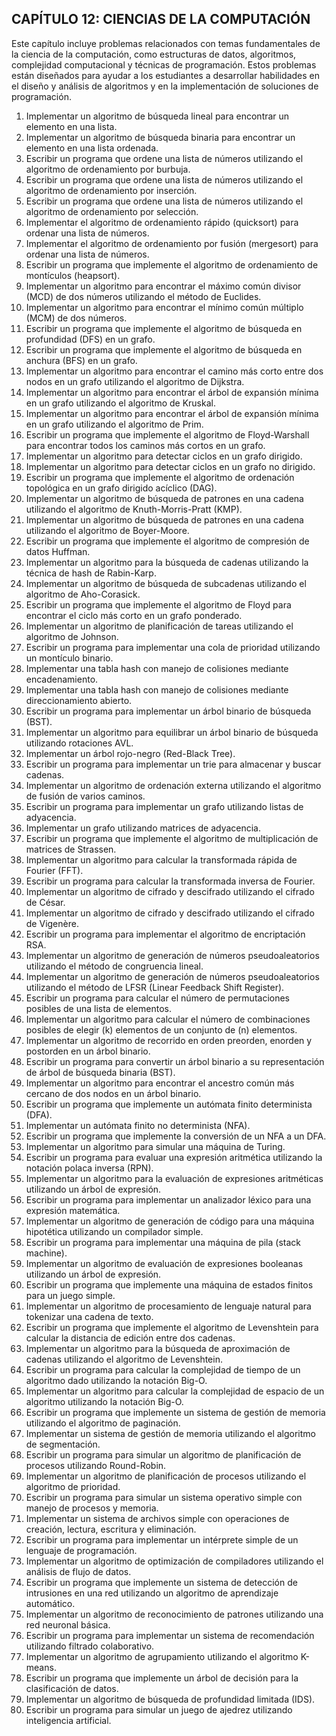 
## CAPÍTULO 12: CIENCIAS DE LA COMPUTACIÓN

Este capítulo incluye problemas relacionados con temas fundamentales de la ciencia de la computación, como estructuras de datos, algoritmos, complejidad computacional y técnicas de programación. Estos problemas están diseñados para ayudar a los estudiantes a desarrollar habilidades en el diseño y análisis de algoritmos y en la implementación de soluciones de programación.

1. Implementar un algoritmo de búsqueda lineal para encontrar un elemento en una lista.
2. Implementar un algoritmo de búsqueda binaria para encontrar un elemento en una lista ordenada.
3. Escribir un programa que ordene una lista de números utilizando el algoritmo de ordenamiento por burbuja.
4. Escribir un programa que ordene una lista de números utilizando el algoritmo de ordenamiento por inserción.
5. Escribir un programa que ordene una lista de números utilizando el algoritmo de ordenamiento por selección.
6. Implementar el algoritmo de ordenamiento rápido (quicksort) para ordenar una lista de números.
7. Implementar el algoritmo de ordenamiento por fusión (mergesort) para ordenar una lista de números.
8. Escribir un programa que implemente el algoritmo de ordenamiento de montículos (heapsort).
9. Implementar un algoritmo para encontrar el máximo común divisor (MCD) de dos números utilizando el método de Euclides.
10. Implementar un algoritmo para encontrar el mínimo común múltiplo (MCM) de dos números.
11. Escribir un programa que implemente el algoritmo de búsqueda en profundidad (DFS) en un grafo.
12. Escribir un programa que implemente el algoritmo de búsqueda en anchura (BFS) en un grafo.
13. Implementar un algoritmo para encontrar el camino más corto entre dos nodos en un grafo utilizando el algoritmo de Dijkstra.
14. Implementar un algoritmo para encontrar el árbol de expansión mínima en un grafo utilizando el algoritmo de Kruskal.
15. Implementar un algoritmo para encontrar el árbol de expansión mínima en un grafo utilizando el algoritmo de Prim.
16. Escribir un programa que implemente el algoritmo de Floyd-Warshall para encontrar todos los caminos más cortos en un grafo.
17. Implementar un algoritmo para detectar ciclos en un grafo dirigido.
18. Implementar un algoritmo para detectar ciclos en un grafo no dirigido.
19. Escribir un programa que implemente el algoritmo de ordenación topológica en un grafo dirigido acíclico (DAG).
20. Implementar un algoritmo de búsqueda de patrones en una cadena utilizando el algoritmo de Knuth-Morris-Pratt (KMP).
21. Implementar un algoritmo de búsqueda de patrones en una cadena utilizando el algoritmo de Boyer-Moore.
22. Escribir un programa que implemente el algoritmo de compresión de datos Huffman.
23. Implementar un algoritmo para la búsqueda de cadenas utilizando la técnica de hash de Rabin-Karp.
24. Implementar un algoritmo de búsqueda de subcadenas utilizando el algoritmo de Aho-Corasick.
25. Escribir un programa que implemente el algoritmo de Floyd para encontrar el ciclo más corto en un grafo ponderado.
26. Implementar un algoritmo de planificación de tareas utilizando el algoritmo de Johnson.
27. Escribir un programa para implementar una cola de prioridad utilizando un montículo binario.
28. Implementar una tabla hash con manejo de colisiones mediante encadenamiento.
29. Implementar una tabla hash con manejo de colisiones mediante direccionamiento abierto.
30. Escribir un programa para implementar un árbol binario de búsqueda (BST).
31. Implementar un algoritmo para equilibrar un árbol binario de búsqueda utilizando rotaciones AVL.
32. Implementar un árbol rojo-negro (Red-Black Tree).
33. Escribir un programa para implementar un trie para almacenar y buscar cadenas.
34. Implementar un algoritmo de ordenación externa utilizando el algoritmo de fusión de varios caminos.
35. Escribir un programa para implementar un grafo utilizando listas de adyacencia.
36. Implementar un grafo utilizando matrices de adyacencia.
37. Escribir un programa que implemente el algoritmo de multiplicación de matrices de Strassen.
38. Implementar un algoritmo para calcular la transformada rápida de Fourier (FFT).
39. Escribir un programa para calcular la transformada inversa de Fourier.
40. Implementar un algoritmo de cifrado y descifrado utilizando el cifrado de César.
41. Implementar un algoritmo de cifrado y descifrado utilizando el cifrado de Vigenère.
42. Escribir un programa para implementar el algoritmo de encriptación RSA.
43. Implementar un algoritmo de generación de números pseudoaleatorios utilizando el método de congruencia lineal.
44. Implementar un algoritmo de generación de números pseudoaleatorios utilizando el método de LFSR (Linear Feedback Shift Register).
45. Escribir un programa para calcular el número de permutaciones posibles de una lista de elementos.
46. Implementar un algoritmo para calcular el número de combinaciones posibles de elegir \(k\) elementos de un conjunto de \(n\) elementos.
47. Implementar un algoritmo de recorrido en orden preorden, enorden y postorden en un árbol binario.
48. Escribir un programa para convertir un árbol binario a su representación de árbol de búsqueda binaria (BST).
49. Implementar un algoritmo para encontrar el ancestro común más cercano de dos nodos en un árbol binario.
50. Escribir un programa que implemente un autómata finito determinista (DFA).
51. Implementar un autómata finito no determinista (NFA).
52. Escribir un programa que implemente la conversión de un NFA a un DFA.
53. Implementar un algoritmo para simular una máquina de Turing.
54. Escribir un programa para evaluar una expresión aritmética utilizando la notación polaca inversa (RPN).
55. Implementar un algoritmo para la evaluación de expresiones aritméticas utilizando un árbol de expresión.
56. Escribir un programa para implementar un analizador léxico para una expresión matemática.
57. Implementar un algoritmo de generación de código para una máquina hipotética utilizando un compilador simple.
58. Escribir un programa para implementar una máquina de pila (stack machine).
59. Implementar un algoritmo de evaluación de expresiones booleanas utilizando un árbol de expresión.
60. Escribir un programa que implemente una máquina de estados finitos para un juego simple.
61. Implementar un algoritmo de procesamiento de lenguaje natural para tokenizar una cadena de texto.
62. Escribir un programa que implemente el algoritmo de Levenshtein para calcular la distancia de edición entre dos cadenas.
63. Implementar un algoritmo para la búsqueda de aproximación de cadenas utilizando el algoritmo de Levenshtein.
64. Escribir un programa para calcular la complejidad de tiempo de un algoritmo dado utilizando la notación Big-O.
65. Implementar un algoritmo para calcular la complejidad de espacio de un algoritmo utilizando la notación Big-O.
66. Escribir un programa que implemente un sistema de gestión de memoria utilizando el algoritmo de paginación.
67. Implementar un sistema de gestión de memoria utilizando el algoritmo de segmentación.
68. Escribir un programa para simular un algoritmo de planificación de procesos utilizando Round-Robin.
69. Implementar un algoritmo de planificación de procesos utilizando el algoritmo de prioridad.
70. Escribir un programa para simular un sistema operativo simple con manejo de procesos y memoria.
71. Implementar un sistema de archivos simple con operaciones de creación, lectura, escritura y eliminación.
72. Escribir un programa para implementar un intérprete simple de un lenguaje de programación.
73. Implementar un algoritmo de optimización de compiladores utilizando el análisis de flujo de datos.
74. Escribir un programa que implemente un sistema de detección de intrusiones en una red utilizando un algoritmo de aprendizaje automático.
75. Implementar un algoritmo de reconocimiento de patrones utilizando una red neuronal básica.
76. Escribir un programa para implementar un sistema de recomendación utilizando filtrado colaborativo.
77. Implementar un algoritmo de agrupamiento utilizando el algoritmo K-means.
78. Escribir un programa que implemente un árbol de decisión para la clasificación de datos.
79. Implementar un algoritmo de búsqueda de profundidad limitada (IDS).
80. Escribir un programa para simular un juego de ajedrez utilizando inteligencia artificial.
